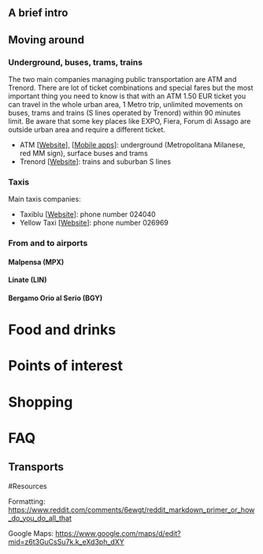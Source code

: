 ## A brief intro ##

## Moving around

### Underground, buses, trams, trains

The two main companies managing public transportation are ATM and Trenord. There are lot of ticket combinations and special fares but the most important thing you need to know is that with an ATM 1.50 EUR ticket you can travel in the whole urban area, 1 Metro trip, unlimited movements on buses, trams and trains (S lines operated by Trenord) within 90 minutes limit. Be aware that some key places like EXPO, Fiera, Forum di Assago are outside urban area and require a different ticket.

- ATM [[Website](http://www.atm.it/)], [[Mobile apps](http://www.atm.it/it/ViaggiaConNoi/Pagine/ATMMobile.aspx)]: underground (Metropolitana Milanese, red MM sign), surface buses and trams
- Trenord [[Website](http://www.trenord.it/)]: trains and suburban S lines

### Taxis

Main taxis companies:

- Taxiblu [[Website](http://taxiblu.it/)]: phone number 024040
- Yellow Taxi [[Website](http://www.026969.it/)]: phone number 026969

### From and to airports

#### Malpensa (MPX)

#### Linate (LIN)

#### Bergamo Orio al Serio (BGY) 

# Food and drinks
# Points of interest
# Shopping

# FAQ
## Transports


#Resources

Formatting: https://www.reddit.com/comments/6ewgt/reddit_markdown_primer_or_how_do_you_do_all_that

Google Maps: https://www.google.com/maps/d/edit?mid=z6t3GuCsSu7k.k_eXd3ph_dXY
